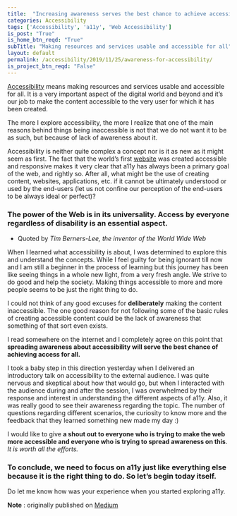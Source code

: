 ```yaml
---
title:  "Increasing awareness serves the best chance to achieve accessibility for all"
categories: Accessibility
tags: ['Accessibility', 'a11y', 'Web Accessibility']
is_post: "True"
is_home_btn_reqd: "True"
subTitle: "Making resources and services usable and accessible for all"
layout: default
permalink: /accessibility/2019/11/25/awareness-for-accessibility/
is_project_btn_reqd: "False"
---
```




[Accessibility](https://developer.mozilla.org/en-US/docs/Learn/Accessibility/What_is_accessibility#:~:targetText=Accessibility%20is%20the%20practice%20of,those%20with%20slow%20network%20connections.) means making resources and services usable and accessible for all. 
It is a very important aspect of the digital world and beyond and it’s our job to make the content accessible to the very user for which it has been created.

The more I explore accessibility, the more I realize that one of the main reasons behind things being inaccessible is not that we do not want it to be as such, but because of lack of awareness about it.

Accessibility is neither quite complex a concept nor is it as new as it might seem as first. 
The fact that the world’s first [website](http://info.cern.ch/hypertext/WWW/TheProject.html) was created accessible and responsive makes it very clear that a11y has always been a primary goal of the web, and rightly so. 
After all, what might be the use of creating content, websites, applications, etc. if it cannot be ultimately understood or used by the end-users (let us not confine our perception of the end-users to be always ideal or perfect)?

### The power of the Web is in its universality. Access by everyone regardless of disability is an essential aspect.
- Quoted by *Tim Berners-Lee, the inventor of the World Wide Web*

When I learned what accessibility is about, I was determined to explore this and understand the concepts. While I feel guilty for being ignorant till now and I am still a beginner in the process of learning but this journey has been like seeing things in a whole new light, from a very fresh angle. 
We strive to do good and help the society. Making things accessible to more and more people seems to be just the right thing to do.

I could not think of any good excuses for **deliberately** making the content inaccessible. 
The one good reason for not following some of the basic rules of creating accessible content could be the lack of awareness that something of that sort even exists.

I read somewhere on the internet and I completely agree on this point that **spreading awareness about accessibility will serve the best chance of achieving access for all.**

I took a baby step in this direction yesterday when I delivered an introductory talk on accessibility to the external audience. 
I was quite nervous and skeptical about how that would go, but when I interacted with the audience during and after the session, I was overwhelmed by their response and interest in understanding the different aspects of a11y. 
Also, it was really good to see their awareness regarding the topic. The number of questions regarding different scenarios, the curiosity to know more and the feedback that they learned something new made my day :)

I would like to give **a shout out to everyone who is trying to make the web more accessible and everyone who is trying to spread awareness on this**. *It is worth all the efforts.*

### To conclude, we need to focus on a11y just like everything else because it is the right thing to do. So let’s begin today itself.

Do let me know how was your experience when you started exploring a11y.

**Note** : originally published on [Medium](https://medium.com/@anuradha15/increasing-awareness-serves-the-best-chance-to-achieve-accessibility-for-all-96a9e6fec2ae)
